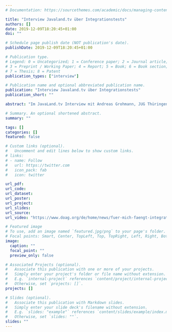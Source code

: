 ```yaml
---
# Documentation: https://sourcethemes.com/academic/docs/managing-content/

title: "Interview Javaland.tv über Integrationstests"
authors: []
date: 2019-12-09T18:20:45+01:00
doi: ""

# Schedule page publish date (NOT publication's date).
publishDate: 2019-12-09T18:20:45+01:00

# Publication type.
# Legend: 0 = Uncategorized; 1 = Conference paper; 2 = Journal article;
# 3 = Preprint / Working Paper; 4 = Report; 5 = Book; 6 = Book section;
# 7 = Thesis; 8 = Patent
publication_types: ["interview"]

# Publication name and optional abbreviated publication name.
publication: "Interview Javaland.tv über Integrationstests"
publication_short: ""

abstract: "Im JavaLand.tv Interview mit Andreas Grohmann, JUG Thüringen, verrät Parsick, wie sie Integrationstesting definiert, warum dieses so wichtig sind und welche Unterschiede es zu anderen Arten von Tests gibt. Sie berichtet, welche Testing-Tools sie wofür am liebsten verwendet, und geht detailliert darauf ein, warum man keine API „mocken“ sollte, die man nicht selbst geschrieben hat"

# Summary. An optional shortened abstract.
summary: ""

tags: []
categories: []
featured: false

# Custom links (optional).
#   Uncomment and edit lines below to show custom links.
# links:
# - name: Follow
#   url: https://twitter.com
#   icon_pack: fab
#   icon: twitter

url_pdf:
url_code:
url_dataset:
url_poster:
url_project:
url_slides:
url_source:
url_video: "https://www.doag.org/de/home/news/fuer-mich-faengt-integration-testing-bei-der-interaktion-zwischen-klassen-an/detail/"

# Featured image
# To use, add an image named `featured.jpg/png` to your page's folder.
# Focal points: Smart, Center, TopLeft, Top, TopRight, Left, Right, BottomLeft, Bottom, BottomRight.
image:
  caption: ""
  focal_point: ""
  preview_only: false

# Associated Projects (optional).
#   Associate this publication with one or more of your projects.
#   Simply enter your project's folder or file name without extension.
#   E.g. `internal-project` references `content/project/internal-project/index.md`.
#   Otherwise, set `projects: []`.
projects: []

# Slides (optional).
#   Associate this publication with Markdown slides.
#   Simply enter your slide deck's filename without extension.
#   E.g. `slides: "example"` references `content/slides/example/index.md`.
#   Otherwise, set `slides: ""`.
slides: ""
---
```


